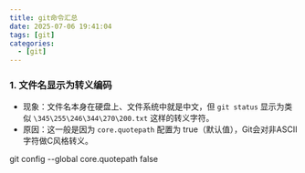 ```yaml
---
title: git命令汇总
date: 2025-07-06 19:41:04
tags: [git]
categories:
  - [git]
---
```


### 1. 文件名显示为转义编码

* 现象：文件名本身在硬盘上、文件系统中就是中文，但 `git status` 显示为类似 `\345\255\246\344\270\200.txt` 这样的转义字符。
* 原因：这一般是因为 `core.quotepath` 配置为 true（默认值），Git会对非ASCII字符做C风格转义。

git config --global core.quotepath false